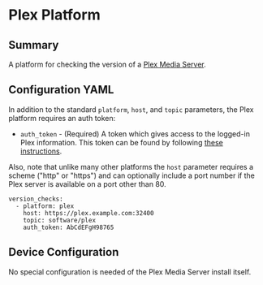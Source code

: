 # Plex Platform

## Summary

A platform for checking the version of a [Plex Media Server](https://plex.tv).

## Configuration YAML

In addition to the standard `platform`, `host`, and `topic` parameters, the Plex platform requires an auth token:

 - `auth_token` - (Required) A token which gives access to the logged-in Plex information. This token can be found by following [these instructions](https://support.plex.tv/articles/204059436-finding-an-authentication-token-x-plex-token/).

Also, note that unlike many other platforms the `host` parameter requires a scheme ("http" or "https") and can optionally include a port number if the Plex server is available on a port other than 80.

```
version_checks:
  - platform: plex
    host: https://plex.example.com:32400
    topic: software/plex
    auth_token: AbCdEFgH98765
```

## Device Configuration

No special configuration is needed of the Plex Media Server install itself.
